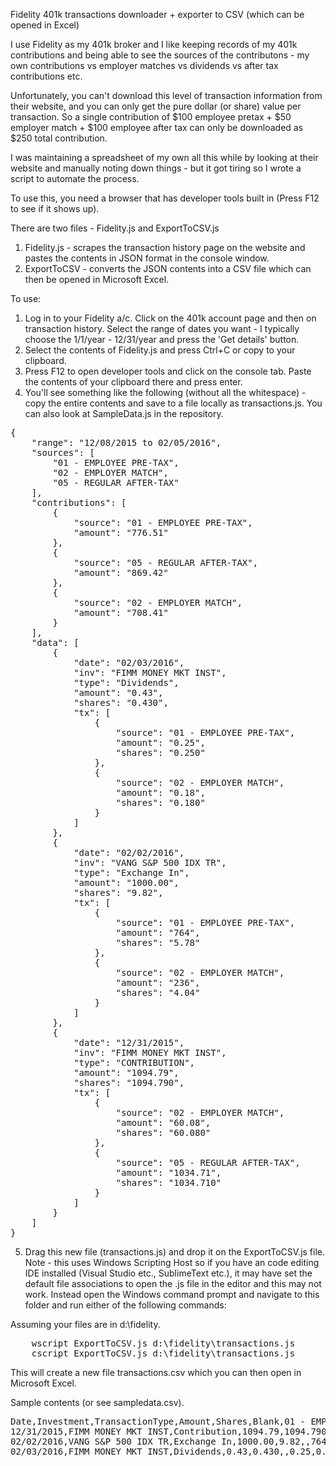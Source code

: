 Fidelity 401k transactions downloader + exporter to CSV (which can be opened in Excel)

I use Fidelity as my 401k broker and I like keeping records of my 401k contributions and being able to see the sources of the contributons - my own contributions vs employer matches vs dividends vs after tax contributions etc.

Unfortunately, you can't download this level of transaction information from their website, and you can only get the pure dollar (or share) value per transaction. So a single contribution of $100 employee pretax + $50 employer match + $100 employee after tax can only be downloaded as $250 total contribution.

I was maintaining a spreadsheet of my own all this while by looking at their website and manually noting down things - but it got tiring so I wrote a script to automate the process.

To use this, you need a browser that has developer tools built in (Press F12 to see if it shows up).

There are two files - Fidelity.js and ExportToCSV.js
1. Fidelity.js - scrapes the transaction history page on the website and pastes the contents in JSON format in the console window.
2. ExportToCSV - converts the JSON contents into a CSV file which can then be opened in Microsoft Excel.

To use:
1. Log in to your Fidelity a/c. Click on the 401k account page and then on transaction history. Select the range of dates you want - I typically choose the 1/1/year - 12/31/year and press the 'Get details' button.
2. Select the contents of Fidelity.js and press Ctrl+C or copy to your clipboard.
3. Press F12 to open developer tools and click on the console tab. Paste the contents of your clipboard there and press enter.
4. You'll see something like the following (without all the whitespace) - copy the entire contents and save to a file locally as transactions.js. You can also look at SampleData.js in the repository.

<pre>
{
    "range": "12/08/2015 to 02/05/2016",
    "sources": [
        "01 - EMPLOYEE PRE-TAX",
        "02 - EMPLOYER MATCH",
        "05 - REGULAR AFTER-TAX"
    ],
    "contributions": [
        {
            "source": "01 - EMPLOYEE PRE-TAX",
            "amount": "776.51"
        },
        {
            "source": "05 - REGULAR AFTER-TAX",
            "amount": "869.42"
        },
        {
            "source": "02 - EMPLOYER MATCH",
            "amount": "708.41"
        }
    ],
    "data": [
        {
            "date": "02/03/2016",
            "inv": "FIMM MONEY MKT INST",
            "type": "Dividends",
            "amount": "0.43",
            "shares": "0.430",
            "tx": [
                {
                    "source": "01 - EMPLOYEE PRE-TAX",
                    "amount": "0.25",
                    "shares": "0.250"
                },
                {
                    "source": "02 - EMPLOYER MATCH",
                    "amount": "0.18",
                    "shares": "0.180"
                }
            ]
        },
        {
            "date": "02/02/2016",
            "inv": "VANG S&P 500 IDX TR",
            "type": "Exchange In",
            "amount": "1000.00",
            "shares": "9.82",
            "tx": [
                {
                    "source": "01 - EMPLOYEE PRE-TAX",
                    "amount": "764",
                    "shares": "5.78"
                },
                {
                    "source": "02 - EMPLOYER MATCH",
                    "amount": "236",
                    "shares": "4.04"
                }
            ]
        },
        {
            "date": "12/31/2015",
            "inv": "FIMM MONEY MKT INST",
            "type": "CONTRIBUTION",
            "amount": "1094.79",
            "shares": "1094.790",
            "tx": [
                {
                    "source": "02 - EMPLOYER MATCH",
                    "amount": "60.08",
                    "shares": "60.080"
                },
                {
                    "source": "05 - REGULAR AFTER-TAX",
                    "amount": "1034.71",
                    "shares": "1034.710"
                }
            ]
        }
    ]
}
</pre>

5. Drag this new file (transactions.js) and drop it on the ExportToCSV.js file. Note - this uses Windows Scripting Host so if you have an code editing IDE installed (Visual Studio etc., SublimeText etc.), it may have set the default file associations to open the .js file in the editor and this may not work. Instead open the Windows command prompt and navigate to this folder and run either of the following commands:

Assuming your files are in d:\fidelity.

<pre>
    wscript ExportToCSV.js d:\fidelity\transactions.js
    cscript ExportToCSV.js d:\fidelity\transactions.js
</pre>

This will create a new file transactions.csv which you can then open in Microsoft Excel. 

Sample contents (or see sampledata.csv).

<pre>
Date,Investment,TransactionType,Amount,Shares,Blank,01 - EMPLOYEE PRE-TAX,02 - EMPLOYER MATCH,05 - REGULAR AFTER-TAX,
12/31/2015,FIMM MONEY MKT INST,Contribution,1094.79,1094.790,,,60.08,1034.71
02/02/2016,VANG S&P 500 IDX TR,Exchange In,1000.00,9.82,,764,236
02/03/2016,FIMM MONEY MKT INST,Dividends,0.43,0.430,,0.25,0.18
</pre>
